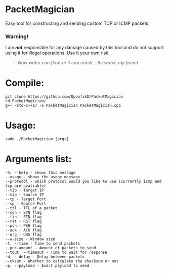 # PacketMagician

Easy tool for constructing and sending custom TCP or ICMP packets.

### Warning!

I am **_not_** responsible for any damage caused by this tool and do not support using it for illegal operations. Use it your own risk.

> *Now water can flow, or it can crash... Be water, my friend*

# Compile:

~~~
git clone https://github.com/DpoofikD/PacketMagician
cd PacketMagician/
g++ -std=c++17 -o PacketMagician PacketMagician.cpp
~~~

# Usage:

~~~
sudo ./PacketMagician [args]
~~~

# Arguments list:
~~~
-h, --help - shows this message
--usage - shows the usage message
--protocol - which protocol would you like to use (currently icmp and tcp are avaliable)
--tip - Target IP
--sip - Source IP
--tp - Target Port
--sp - Source Port
--ttl - TTL of a packet
--syn - SYN flag
--fin - FIN flag
--rst - RST flag
--psh - PSH flag
--ack - ACK flag
--urg - URG flag
--w-size - Window size
-t, --time - Time to send packets
--pck-amount - Amount of packets to send
--tout, --timeout - Time to wait for response
-d, --delay - Delay between packets
--cksum - Whether to calculate the checksum or not
-p, --payload - Exact payload to send
~~~
